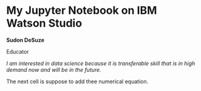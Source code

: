 # My Jupyter Notebook on IBM Watson Studio

**Sudon DeSuze** 

Educator

*I am interested in data science because it is transferable skill that is in high demand now and will be in the future.*

The next cell is suppose to add thee numerical equation.




